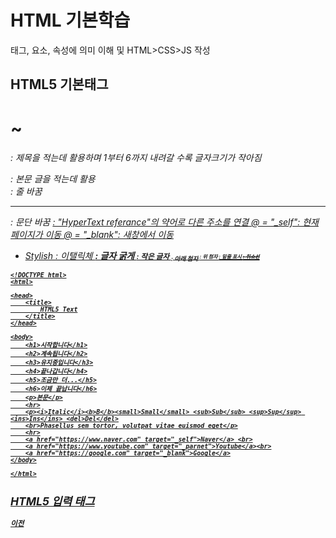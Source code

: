 # HTML 기본학습

태그, 요소, 속성에 의미 이해 및 HTML>CSS>JS 작성

## HTML5 기본태그

<h1> ~ <h6>: 제목을 적는데 활용하며 1부터 6까지 내려갈 수록 글자크기가 작아짐 
<p>: 본문 글을 적는데 활용
<br>: 줄 바꿈
<hr>: 문단 바꿈
<a href="#" target="@">: "HyperText referance"의 약어로 다른 주소를 연결
@ = "_self": 현재 페이지가 이동
@ = "_blank": 새창에서 이동

+ Stylish
<i>: 이탤릭체
<b>: 글자 굵게
<small>: 작은 글자
<sub>: 아래 첨자
<sup>: 위 첨자
<ins>: 밑줄 표시
<del>: 취소선 

```
<!DOCTYPE html>
<html>

<head>
    <title>
        HTML5 Text
    </title>
</head>

<body>
    <h1>시작합니다</h1>
    <h2>계속됩니다</h2>
    <h3>유지중입니다</h3>
    <h4>끝나갑니다</h4>
    <h5>조금만 더...</h5>
    <h6>이제 끝납니다</h6>
    <p>본문</p>
    <hr>
    <p><i>Italic</i><b>B</b><small>Small</small> <sub>Sub</sub> <sup>Sup</sup> <ins>Ins</ins> <del>Del</del>
    <br>Phasellus sem tortor, volutpat vitae euismod eget</p>
    <hr>
    <a href="https://www.naver.com" target="_self">Naver</a> <br>
    <a href="https://www.youtube.com" target="_parnet">Youtube</a><br>
    <a href="https://google.com" target="_blank">Google</a>
</body>

</html>
```


## HTML5 입력 태그

[이전](https://github.com/kg4543/StudyHtml)
